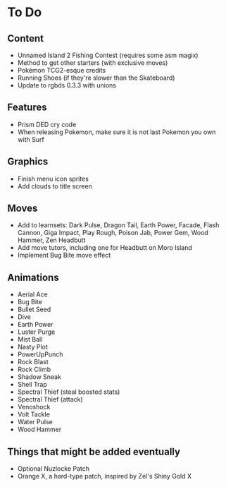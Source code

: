 # To Do

## Content

- Unnamed Island 2 Fishing Contest (requires some asm magix)
- Method to get other starters (with exclusive moves)
- Pokémon TCG2-esque credits
- Running Shoes (if they're slower than the Skateboard)
- Update to rgbds 0.3.3 with unions

## Features

- Prism DED cry code
- When releasing Pokemon, make sure it is not last Pokemon you own with Surf

## Graphics

- Finish menu icon sprites
- Add clouds to title screen

## Moves

- Add to learnsets: Dark Pulse, Dragon Tail, Earth Power, Facade, Flash Cannon, Giga Impact, Play Rough, Poison Jab, Power Gem, Wood Hammer, Zen Headbutt
- Add move tutors, including one for Headbutt on Moro Island
- Implement Bug Bite move effect

## Animations

- Aerial Ace
- Bug Bite
- Bullet Seed
- Dive
- Earth Power
- Luster Purge
- Mist Ball
- Nasty Plot
- PowerUpPunch
- Rock Blast
- Rock Climb
- Shadow Sneak
- Shell Trap
- Spectral Thief (steal boosted stats)
- Spectral Thief (attack)
- Venoshock
- Volt Tackle
- Water Pulse
- Wood Hammer

## Things that might be added eventually

- Optional Nuzlocke Patch
- Orange X, a hard-type patch, inspired by Zel's Shiny Gold X